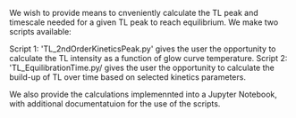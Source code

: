 We wish to provide means to cnveniently calculate the TL peak and timescale needed for a given TL peak to reach equilibrium.
We make two scripts available:

Script 1: 'TL_2ndOrderKineticsPeak.py' gives the user the opportunity to calculate the TL intensity as a function of glow curve temperature.
Script 2: 'TL_EquilibrationTime.py/ gives the user the opportunity to calculate the build-up of TL over time based on selected kinetics parameters.

We also provide the calculations implemennted into a Jupyter Notebook, with additional documentatuion for the use of the scripts.
